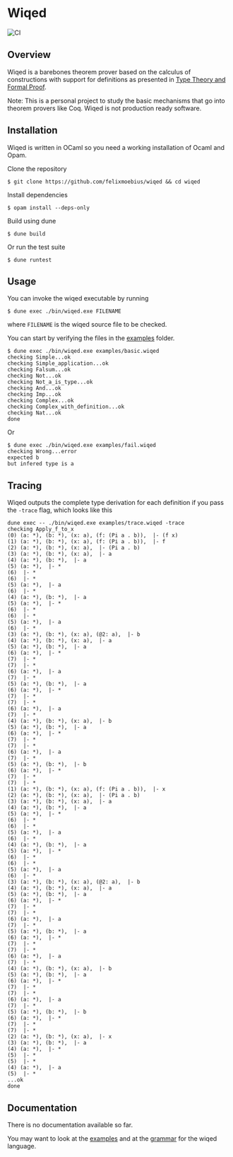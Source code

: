 # Wiqed

![CI](https://github.com/felixmoebius/wiqed/actions/workflows/workflow.yml/badge.svg)

## Overview

Wiqed is a barebones theorem prover based on the calculus of constructions with support for definitions as presented in [Type Theory and Formal Proof](https://www.cambridge.org/core/books/type-theory-and-formal-proof/0472640AAD34E045C7F140B46A57A67C).

Note: This is a personal project to study the basic mechanisms that go into theorem provers like Coq. Wiqed is not production ready software.

## Installation

Wiqed is written in OCaml so you need a working installation of Ocaml and Opam.

Clone the repository

```
$ git clone https://github.com/felixmoebius/wiqed && cd wiqed
```

Install dependencies

```
$ opam install --deps-only
```

Build using dune

```
$ dune build
```

Or run the test suite

```
$ dune runtest
```

## Usage

You can invoke the wiqed executable by running

```
$ dune exec ./bin/wiqed.exe FILENAME
```

where `FILENAME` is the wiqed source file to be checked.

You can start by verifying the files in the [examples](./examples) folder.

```
$ dune exec ./bin/wiqed.exe examples/basic.wiqed
checking Simple...ok 
checking Simple_application...ok
checking Falsum...ok
checking Not...ok
checking Not_a_is_type...ok
checking And...ok
checking Imp...ok
checking Complex...ok
checking Complex_with_definition...ok
checking Nat...ok
done
```

Or

```
$ dune exec ./bin/wiqed.exe examples/fail.wiqed
checking Wrong...error
expected b
but infered type is a
```

## Tracing

Wiqed outputs the complete type derivation for each definition if you pass the `-trace` flag, which looks like this

```
dune exec -- ./bin/wiqed.exe examples/trace.wiqed -trace 
checking Apply_f_to_x
(0) (a: *), (b: *), (x: a), (f: (Pi a . b)),  |- (f x)
(1) (a: *), (b: *), (x: a), (f: (Pi a . b)),  |- f
(2) (a: *), (b: *), (x: a),  |- (Pi a . b)
(3) (a: *), (b: *), (x: a),  |- a
(4) (a: *), (b: *),  |- a
(5) (a: *),  |- *
(6)  |- *
(6)  |- *
(5) (a: *),  |- a
(6)  |- *
(4) (a: *), (b: *),  |- a
(5) (a: *),  |- *
(6)  |- *
(6)  |- *
(5) (a: *),  |- a
(6)  |- *
(3) (a: *), (b: *), (x: a), (@2: a),  |- b
(4) (a: *), (b: *), (x: a),  |- a
(5) (a: *), (b: *),  |- a
(6) (a: *),  |- *
(7)  |- *
(7)  |- *
(6) (a: *),  |- a
(7)  |- *
(5) (a: *), (b: *),  |- a
(6) (a: *),  |- *
(7)  |- *
(7)  |- *
(6) (a: *),  |- a
(7)  |- *
(4) (a: *), (b: *), (x: a),  |- b
(5) (a: *), (b: *),  |- a
(6) (a: *),  |- *
(7)  |- *
(7)  |- *
(6) (a: *),  |- a
(7)  |- *
(5) (a: *), (b: *),  |- b
(6) (a: *),  |- *
(7)  |- *
(7)  |- *
(1) (a: *), (b: *), (x: a), (f: (Pi a . b)),  |- x
(2) (a: *), (b: *), (x: a),  |- (Pi a . b)
(3) (a: *), (b: *), (x: a),  |- a
(4) (a: *), (b: *),  |- a
(5) (a: *),  |- *
(6)  |- *
(6)  |- *
(5) (a: *),  |- a
(6)  |- *
(4) (a: *), (b: *),  |- a
(5) (a: *),  |- *
(6)  |- *
(6)  |- *
(5) (a: *),  |- a
(6)  |- *
(3) (a: *), (b: *), (x: a), (@2: a),  |- b
(4) (a: *), (b: *), (x: a),  |- a
(5) (a: *), (b: *),  |- a
(6) (a: *),  |- *
(7)  |- *
(7)  |- *
(6) (a: *),  |- a
(7)  |- *
(5) (a: *), (b: *),  |- a
(6) (a: *),  |- *
(7)  |- *
(7)  |- *
(6) (a: *),  |- a
(7)  |- *
(4) (a: *), (b: *), (x: a),  |- b
(5) (a: *), (b: *),  |- a
(6) (a: *),  |- *
(7)  |- *
(7)  |- *
(6) (a: *),  |- a
(7)  |- *
(5) (a: *), (b: *),  |- b
(6) (a: *),  |- *
(7)  |- *
(7)  |- *
(2) (a: *), (b: *), (x: a),  |- x
(3) (a: *), (b: *),  |- a
(4) (a: *),  |- *
(5)  |- *
(5)  |- *
(4) (a: *),  |- a
(5)  |- *
...ok
done
```

## Documentation

There is no documentation available so far.

You may want to look at the [examples](./examples) and at the [grammar](./lib/parser.mly) for the wiqed language.
